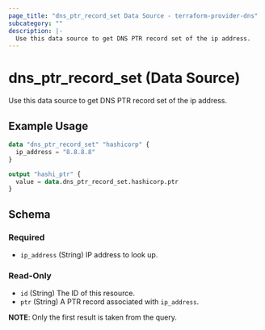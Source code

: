 ```yaml
---
page_title: "dns_ptr_record_set Data Source - terraform-provider-dns"
subcategory: ""
description: |-
  Use this data source to get DNS PTR record set of the ip address.
---
```


# dns_ptr_record_set (Data Source)

Use this data source to get DNS PTR record set of the ip address.

## Example Usage

```terraform
data "dns_ptr_record_set" "hashicorp" {
  ip_address = "8.8.8.8"
}

output "hashi_ptr" {
  value = data.dns_ptr_record_set.hashicorp.ptr
}
```

<!-- schema generated by tfplugindocs -->
## Schema

### Required

- `ip_address` (String) IP address to look up.

### Read-Only

- `id` (String) The ID of this resource.
- `ptr` (String) A PTR record associated with `ip_address`.

 __NOTE__: Only the first result is taken from the query.
